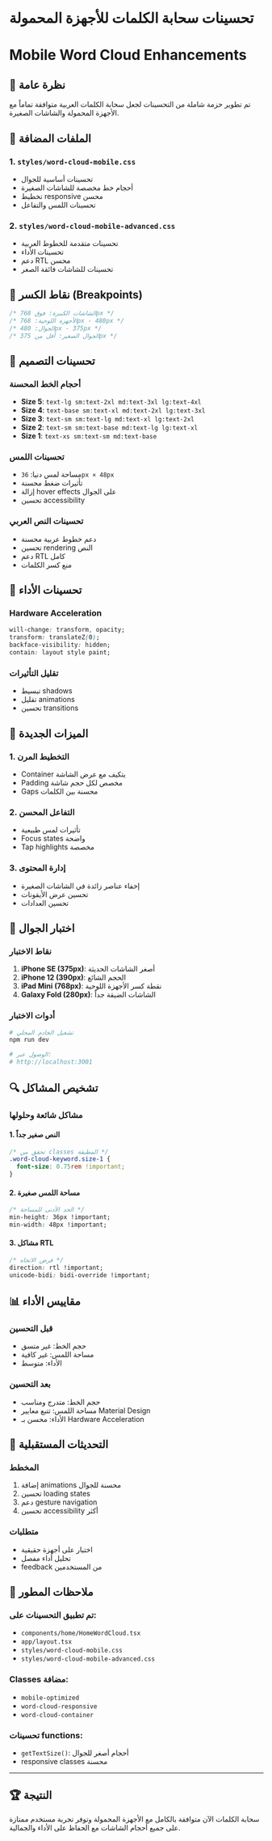 # تحسينات سحابة الكلمات للأجهزة المحمولة
# Mobile Word Cloud Enhancements

## 📱 نظرة عامة

تم تطوير حزمة شاملة من التحسينات لجعل سحابة الكلمات العربية متوافقة تماماً مع الأجهزة المحمولة والشاشات الصغيرة.

## 🔧 الملفات المضافة

### 1. `styles/word-cloud-mobile.css`
- تحسينات أساسية للجوال
- أحجام خط مخصصة للشاشات الصغيرة
- تخطيط responsive محسن
- تحسينات اللمس والتفاعل

### 2. `styles/word-cloud-mobile-advanced.css`
- تحسينات متقدمة للخطوط العربية
- تحسينات الأداء
- دعم RTL محسن
- تحسينات للشاشات فائقة الصغر

## 📐 نقاط الكسر (Breakpoints)

```css
/* الشاشات الكبيرة: فوق 768px */
/* الأجهزة اللوحية: 768px - 480px */
/* الجوال: 480px - 375px */
/* الجوال الصغير: أقل من 375px */
```

## 🎨 تحسينات التصميم

### أحجام الخط المحسنة
- **Size 5**: `text-lg sm:text-2xl md:text-3xl lg:text-4xl`
- **Size 4**: `text-base sm:text-xl md:text-2xl lg:text-3xl`
- **Size 3**: `text-sm sm:text-lg md:text-xl lg:text-2xl`
- **Size 2**: `text-sm sm:text-base md:text-lg lg:text-xl`
- **Size 1**: `text-xs sm:text-sm md:text-base`

### تحسينات اللمس
- مساحة لمس دنيا: `36px × 48px`
- تأثيرات ضغط محسنة
- إزالة hover effects على الجوال
- تحسين accessibility

### تحسينات النص العربي
- دعم خطوط عربية محسنة
- تحسين rendering النص
- دعم RTL كامل
- منع كسر الكلمات

## 🚀 تحسينات الأداء

### Hardware Acceleration
```css
will-change: transform, opacity;
transform: translateZ(0);
backface-visibility: hidden;
contain: layout style paint;
```

### تقليل التأثيرات
- تبسيط shadows
- تقليل animations
- تحسين transitions

## 🎯 الميزات الجديدة

### 1. التخطيط المرن
- Container يتكيف مع عرض الشاشة
- Padding مخصص لكل حجم شاشة
- Gaps محسنة بين الكلمات

### 2. التفاعل المحسن
- تأثيرات لمس طبيعية
- Focus states واضحة
- Tap highlights مخصصة

### 3. إدارة المحتوى
- إخفاء عناصر زائدة في الشاشات الصغيرة
- تحسين عرض الأيقونات
- تحسين العدادات

## 📱 اختبار الجوال

### نقاط الاختبار
1. **iPhone SE (375px)**: أصغر الشاشات الحديثة
2. **iPhone 12 (390px)**: الحجم الشائع
3. **iPad Mini (768px)**: نقطة كسر الأجهزة اللوحية
4. **Galaxy Fold (280px)**: الشاشات الضيقة جداً

### أدوات الاختبار
```bash
# تشغيل الخادم المحلي
npm run dev

# الوصول عبر:
# http://localhost:3001
```

## 🔍 تشخيص المشاكل

### مشاكل شائعة وحلولها

#### 1. النص صغير جداً
```css
/* تحقق من classes المطبقة */
.word-cloud-keyword.size-1 {
  font-size: 0.75rem !important;
}
```

#### 2. مساحة اللمس صغيرة
```css
/* الحد الأدنى للمساحة */
min-height: 36px !important;
min-width: 48px !important;
```

#### 3. مشاكل RTL
```css
/* فرض الاتجاه */
direction: rtl !important;
unicode-bidi: bidi-override !important;
```

## 📊 مقاييس الأداء

### قبل التحسين
- حجم الخط: غير متسق
- مساحة اللمس: غير كافية
- الأداء: متوسط

### بعد التحسين
- حجم الخط: متدرج ومناسب
- مساحة اللمس: تتبع معايير Material Design
- الأداء: محسن بـ Hardware Acceleration

## 🔄 التحديثات المستقبلية

### المخطط
1. إضافة animations محسنة للجوال
2. تحسين loading states
3. دعم gesture navigation
4. تحسين accessibility أكثر

### متطلبات
- اختبار على أجهزة حقيقية
- تحليل أداء مفصل
- feedback من المستخدمين

## 📝 ملاحظات المطور

### تم تطبيق التحسينات على:
- `components/home/HomeWordCloud.tsx`
- `app/layout.tsx`
- `styles/word-cloud-mobile.css`
- `styles/word-cloud-mobile-advanced.css`

### Classes مضافة:
- `mobile-optimized`
- `word-cloud-responsive`
- `word-cloud-container`

### تحسينات functions:
- `getTextSize()`: أحجام أصغر للجوال
- responsive classes محسنة

---

## 🏆 النتيجة

سحابة الكلمات الآن متوافقة بالكامل مع الأجهزة المحمولة وتوفر تجربة مستخدم ممتازة على جميع أحجام الشاشات مع الحفاظ على الأداء والجمالية.
